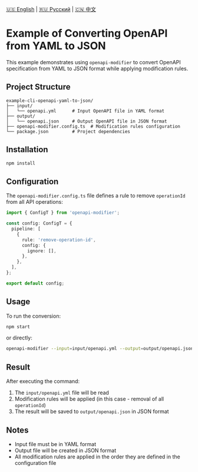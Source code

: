 [🇺🇸 English](./README.md) | [🇷🇺 Русский](./README-ru.md)  | [🇨🇳 中文](./README-zh.md)

# Example of Converting OpenAPI from YAML to JSON

This example demonstrates using `openapi-modifier` to convert OpenAPI specification from YAML to JSON format while applying modification rules.

## Project Structure

```
example-cli-openapi-yaml-to-json/
├── input/
│   └── openapi.yml      # Input OpenAPI file in YAML format
├── output/
│   └── openapi.json     # Output OpenAPI file in JSON format
├── openapi-modifier.config.ts  # Modification rules configuration
└── package.json         # Project dependencies
```

## Installation

```bash
npm install
```

## Configuration

The `openapi-modifier.config.ts` file defines a rule to remove `operationId` from all API operations:

```typescript
import { ConfigT } from 'openapi-modifier';

const config: ConfigT = {
  pipeline: [
    {
      rule: 'remove-operation-id',
      config: {
        ignore: [],
      },
    },
  ],
};

export default config;
```

## Usage

To run the conversion:

```bash
npm start
```

or directly:

```bash
openapi-modifier --input=input/openapi.yml --output=output/openapi.json
```

## Result

After executing the command:
1. The `input/openapi.yml` file will be read
2. Modification rules will be applied (in this case - removal of all `operationId`)
3. The result will be saved to `output/openapi.json` in JSON format

## Notes

- Input file must be in YAML format
- Output file will be created in JSON format
- All modification rules are applied in the order they are defined in the configuration file
